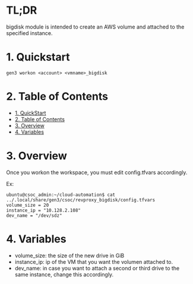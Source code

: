# TL;DR

bigdisk module is intended to create an AWS volume and attached to the specified instance.


# 1. Quickstart

`gen3 workon <account> <vmname>_bigdisk`


# 2. Table of Contents

- [1. QuickStart](#1-quickstart)
- [2. Table of Contents](#2-table-of-contents)
- [3. Overview](#3-overview)
- [4. Variables](#4-variables)


# 3. Overview

Once you workon the workspace, you must edit config.tfvars accordingly.

Ex:

```
ubuntu@csoc_admin:~/cloud-automation$ cat ../.local/share/gen3/csoc/revproxy_bigdisk/config.tfvars 
volume_size = 20
instance_ip = "10.128.2.108"
dev_name = "/dev/sdz"
```

# 4. Variables

* volume_size: the size of the new drive in GiB
* instance_ip: ip of the VM that you want the volumen attached to.
* dev_name: in case you want to attach a second or third drive to the same instance, change this accordingly.

